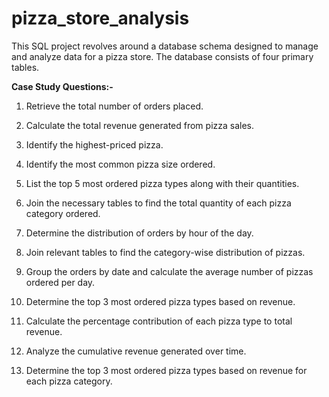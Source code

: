 # pizza_store_analysis
This SQL project revolves around a database schema designed to manage and analyze data for a pizza store. The database consists of four primary tables.

**Case Study Questions:-**
1. Retrieve the total number of orders placed.
 
2. Calculate the total revenue generated from pizza sales.
 
3. Identify the highest-priced pizza.
 
4. Identify the most common pizza size ordered.
 
5. List the top 5 most ordered pizza types along with their quantities.
 
6. Join the necessary tables to find the total quantity of each pizza category ordered.
 
7. Determine the distribution of orders by hour of the day.
 
8. Join relevant tables to find the category-wise distribution of pizzas.
 
9. Group the orders by date and calculate the average number of pizzas ordered per day.
 
10. Determine the top 3 most ordered pizza types based on revenue.

11. Calculate the percentage contribution of each pizza type to total revenue.
 
12. Analyze the cumulative revenue generated over time.
 
13. Determine the top 3 most ordered pizza types based on revenue for each pizza category.
